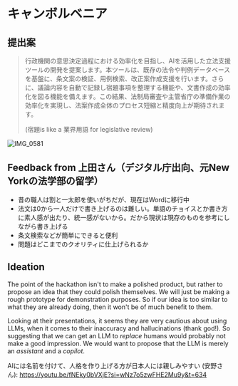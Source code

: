 # キャンボルベニア

## 提出案

> 行政機関の意思決定過程における効率化を目指し、AIを活用した立法支援ツールの開発を提案します。本ツールは、既存の法令や判例データベースを基盤に、条文案の検証、用例検索、改正案作成支援を行います。さらに、議論内容を自動で記録し宿題事項を整理する機能や、文書作成の効率化を図る機能を備えます。この結果、法制局審査や主管省庁の準備作業の効率化を実現し、法案作成全体のプロセス短縮と精度向上が期待されます。
>
> (宿題is like a 業界用語 for legislative review)

![IMG_0581](https://github.com/user-attachments/assets/84571457-09f0-42e1-9d12-df679eb4e289)

## Feedback from 上田さん（デジタル庁出向、元New Yorkの法学部の留学）

- 昔の職人は割と一太郎を使いがちだが、現在はWordに移行中
- 法文は0から一人だけで書き上げるのは難しい。単語のチョイスとか書き方に素人感が出たり、統一感がないから。だから現状は現存のものを参考にしながら書き上げる
- 条文検索などが簡単にできると便利
- 問題はどこまでのクオリティに仕上げられるか

## Ideation

The point of the hackathon isn't to make a polished product, but rather to propose an idea that they could polish themselves. We will just be making a rough prototype for demonstration purposes. So if our idea is too similar to what they are already doing, then it won't be of much benefit to them.

Looking at their presentations, it seems they are very cautious about using LLMs, when it comes to their inaccuracy and hallucinations (thank god!). So suggesting that we can get an LLM to *replace* humans would probably not make a good impression. We would want to propose that the LLM is merely an *assistant* and a *copilot*.

AIには名前を付けて、人格を作り上げる方が日本人には親しみやすい (安野さん): <https://youtu.be/fNEky0bVXjE?si=wNz7o5zwFHE2Mu9y&t=634>
